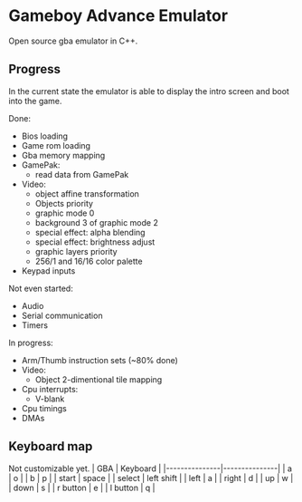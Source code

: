 # Gameboy Advance Emulator  
Open source gba emulator in C++.

## Progress  
In the current state the emulator is able to display the intro screen and boot into the game.  

Done:
* Bios loading
* Game rom loading
* Gba memory mapping
* GamePak:
	* read data from GamePak
* Video:
	* object affine transformation
	* Objects priority
	* graphic mode 0
	* background 3 of graphic mode 2
	* special effect: alpha blending
	* special effect: brightness adjust
	* graphic layers priority
	* 256/1 and 16/16 color palette
* Keypad inputs
  
Not even started:  
* Audio 
* Serial communication
* Timers
  
In progress:
* Arm/Thumb instruction sets (~80% done)
* Video:
	* Object 2-dimentional tile mapping
* Cpu interrupts:
	* V-blank
* Cpu timings
* DMAs

## Keyboard map
Not customizable yet.
| GBA   	 	| Keyboard  	| 
|---------------|---------------|
| a 			| o 			|
| b 			| p 			|
| start 		| space 		|
| select		| left shift 	|
| left 			| a 			|
| right 		| d 			|
| up			| w 			|
| down 			| s 			|
| r button		| e 			|
| l button		| q 			|